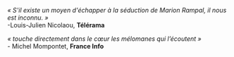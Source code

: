 <div class="small">

_« S'il existe un moyen d'échapper à la séduction de Marion Rampal, il nous est inconnu. »_  
\-Louis-Julien Nicolaou, **Télérama**


_« touche directement dans le cœur les mélomanes qui l’écoutent »_  
\- Michel Mompontet, **France Info**

</div>